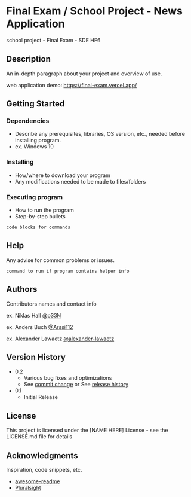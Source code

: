 # Final Exam / School Project - News Application

school project - Final Exam - SDE HF6

## Description

An in-depth paragraph about your project and overview of use.

web application demo: https://final-exam.vercel.app/

## Getting Started

### Dependencies

* Describe any prerequisites, libraries, OS version, etc., needed before installing program.
* ex. Windows 10

### Installing

* How/where to download your program
* Any modifications needed to be made to files/folders

### Executing program

* How to run the program
* Step-by-step bullets
```
code blocks for commands
```

## Help

Any advise for common problems or issues.
```
command to run if program contains helper info
```

## Authors

Contributors names and contact info

ex. Niklas Hall   [@p33N](https://github.com/p33N)

ex. Anders Buch   [@Arssi112](https://github.com/arssi112)

ex. Alexander Lawaetz   [@alexander-lawaetz](https://github.com/alexander-lawaetz)

## Version History

* 0.2
    * Various bug fixes and optimizations
    * See [commit change]() or See [release history]()
* 0.1
    * Initial Release

## License

This project is licensed under the [NAME HERE] License - see the LICENSE.md file for details

## Acknowledgments

Inspiration, code snippets, etc.
* [awesome-readme](https://github.com/matiassingers/awesome-readme)
* [Pluralsight](https://app.pluralsight.com/channels/details/9deb8389-7d68-4a3c-94b2-7be888612be8)
